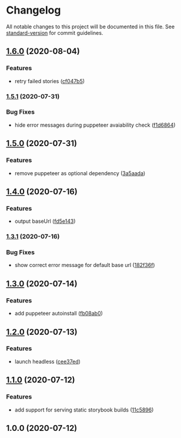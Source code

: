 # Changelog

All notable changes to this project will be documented in this file. See [standard-version](https://github.com/conventional-changelog/standard-version) for commit guidelines.

## [1.6.0](https://github.com/jantimon/storybook-puppeteer/compare/v1.5.1...v1.6.0) (2020-08-04)


### Features

* retry failed stories ([cf047b5](https://github.com/jantimon/storybook-puppeteer/commit/cf047b508e2dc50b32576b9e2c72476a872efc25))

### [1.5.1](https://github.com/jantimon/storybook-puppeteer/compare/v1.5.0...v1.5.1) (2020-07-31)


### Bug Fixes

* hide error messages during puppeteer avaiability check ([f1d6864](https://github.com/jantimon/storybook-puppeteer/commit/f1d6864c5c7bb75035464e0674cd4cd06c1eb25c))

## [1.5.0](https://github.com/jantimon/storybook-puppeteer/compare/v1.4.0...v1.5.0) (2020-07-31)


### Features

* remove puppeteer as optional dependency ([3a5aada](https://github.com/jantimon/storybook-puppeteer/commit/3a5aada61f9a08b70a1c2837c3103492c9b7bbc5))

## [1.4.0](https://github.com/jantimon/storybook-puppeteer/compare/v1.3.1...v1.4.0) (2020-07-16)


### Features

* output baseUrl ([fd5e143](https://github.com/jantimon/storybook-puppeteer/commit/fd5e143d20ef47982f8a4aebda798264d927dea4))

### [1.3.1](https://github.com/jantimon/storybook-puppeteer/compare/v1.3.0...v1.3.1) (2020-07-16)


### Bug Fixes

* show correct error message for default base url ([182f36f](https://github.com/jantimon/storybook-puppeteer/commit/182f36f7b0663ed68a4b3574cb88fbc7d2104395))

## [1.3.0](https://github.com/jantimon/storybook-puppeteer/compare/v1.2.0...v1.3.0) (2020-07-14)


### Features

* add puppeteer autoinstall ([fb08ab0](https://github.com/jantimon/storybook-puppeteer/commit/fb08ab024684a4efd9788bb4ddefc66157c5a4dc))

## [1.2.0](https://github.com/jantimon/storybook-puppeteer/compare/v1.1.0...v1.2.0) (2020-07-13)


### Features

* launch headless ([cee37ed](https://github.com/jantimon/storybook-puppeteer/commit/cee37edf79d54d4f910dfa088520123d784567d8))

## [1.1.0](https://github.com/jantimon/storybook-puppeteer/compare/v1.0.0...v1.1.0) (2020-07-12)


### Features

* add support for serving static storybook builds ([11c5896](https://github.com/jantimon/storybook-puppeteer/commit/11c5896abd1af5e011a81a80a8b0069fabb1c723))

## 1.0.0 (2020-07-12)
